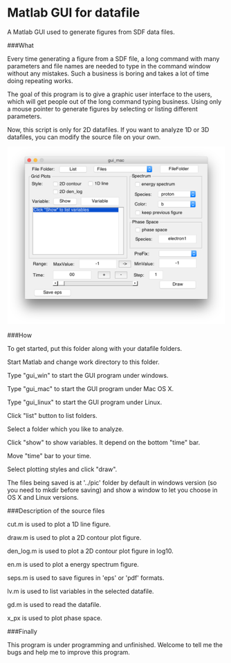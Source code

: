 Matlab GUI for datafile
========================

A Matlab GUI used to generate figures from SDF data files.

###What

Every time generating a figure from a SDF file, a long command with many parameters and file names are needed to type in the command window without any mistakes. Such a business is boring and takes a lot of time doing repeating works.

The goal of this program is to give a graphic user interface to the users, which will get people out of the long command typing business. Using only a mouse pointer to generate figures by selecting or listing different parameters.

Now, this script is only for 2D datafiles. If you want to analyze 1D or 3D datafiles, you can modify the source file on your own.

![image](image.png)

###How

To get started, put this folder along with your datafile folders.

Start Matlab and change work directory to this folder.

Type "gui_win" to start the GUI program under windows.

Type "gui_mac" to start the GUI program under Mac OS X.

Type "gui_linux" to start the GUI program under Linux.

Click "list" button to list folders.

Select a folder which you like to analyze.

Click "show" to show variables. It depend on the bottom "time" bar.

Move "time" bar to your time.

Select plotting styles and click "draw".

The files being saved is at '../pic' folder by default in windows version (so you need to mkdir before saving) and show a window to let you choose in OS X and Linux versions.

###Description of the source files

cut.m is used to plot a 1D line figure.

draw.m is used to plot a  2D contour plot figure.

den_log.m is used to plot a  2D contour plot figure in log10.

en.m is used to plot a energy spectrum figure.

seps.m is used to save figures in 'eps' or 'pdf' formats.

lv.m is used to list variables in the selected datafile.

gd.m is used to read the datafile.

x_px is used to plot phase space.

###Finally

This program is under programming and unfinished. Welcome to tell me the bugs and help me to improve this program.
